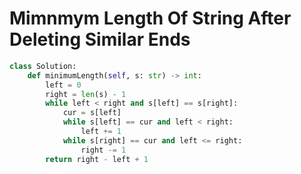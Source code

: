 # Mimnmym Length Of String After Deleting Similar Ends
```python
class Solution:
    def minimumLength(self, s: str) -> int:
        left = 0
        right = len(s) - 1
        while left < right and s[left] == s[right]:
            cur = s[left]
            while s[left] == cur and left < right:
                left += 1
            while s[right] == cur and left <= right:
                right -= 1
        return right - left + 1
```
